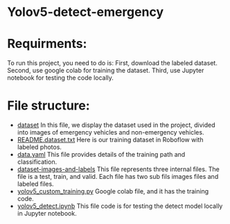 # Yolov5-detect-emergency



# Requirments:
To run this project, you need to do is:
First, download the labeled dataset.
Second, use google colab for training the dataset.
Third, use Jupyter notebook for testing the code locally.

# File structure: 
- [dataset](dataset) In this file, we display the dataset used in the project, divided into images of emergency vehicles and non-emergency vehicles.
- [README.dataset.txt](README.dataset.txt) Here is our training dataset in Roboflow with labeled photos.
- [data.yaml](data.yaml) This file provides details of the training path and classification.  
- [dataset-images-and-labels](dataset-images-and-labels) This file represents three internal files. The file is a test, train, and valid. Each file has two sub fils images files and labeled files.
- [yolov5_custom_training.py](yolov5_custom_training.py) Google colab file, and it has the training code.
- [yolov5_detect.ipynb](yolov5_detect.ipynb) This file code is for testing the detect model locally in Jupyter notebook.
